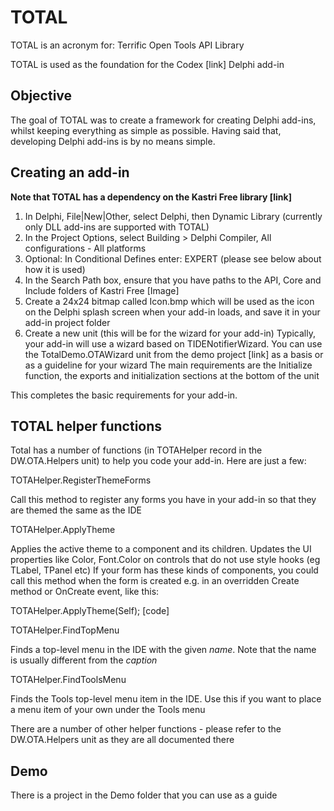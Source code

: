 # TOTAL

TOTAL is an acronym for: Terrific Open Tools API Library

TOTAL is used as the foundation for the Codex [link] Delphi add-in

## Objective

The goal of TOTAL was to create a framework for creating Delphi add-ins, whilst keeping everything as simple as possible. Having said that, developing Delphi add-ins is by no means simple.

## Creating an add-in

**Note that TOTAL has a dependency on the Kastri Free library [link]**

1. In Delphi, File|New|Other, select Delphi, then Dynamic Library (currently only DLL add-ins are supported with TOTAL)
2. In the Project Options, select Building > Delphi Compiler, All configurations - All platforms
3. Optional: In Conditional Defines enter: EXPERT (please see below about how it is used)
4. In the Search Path box, ensure that you have paths to the API, Core and Include folders of Kastri Free [Image]
5. Create a 24x24 bitmap called Icon.bmp which will be used as the icon on the Delphi splash screen when your add-in loads, and save it in your add-in project folder
6. Create a new unit (this will be for the wizard for your add-in)
   Typically, your add-in will use a wizard based on TIDENotifierWizard. You can use the TotalDemo.OTAWizard unit from the demo project [link] as a basis or as a guideline for your wizard
   The main requirements are the Initialize function, the exports and initialization sections at the bottom of the unit

This completes the basic requirements for your add-in.

## TOTAL helper functions

Total has a number of functions (in TOTAHelper record in the DW.OTA.Helpers unit) to help you code your add-in. Here are just a few:

TOTAHelper.RegisterThemeForms

Call this method to register any forms you have in your add-in so that they are themed the same as the IDE

TOTAHelper.ApplyTheme

Applies the active theme to a component and its children. Updates the UI properties like Color, Font.Color on controls that do not use style hooks (eg TLabel, TPanel etc)
If your form has these kinds of components, you could call this method when the form is created e.g. in an overridden Create method or OnCreate event, like this:

  TOTAHelper.ApplyTheme(Self); [code]

TOTAHelper.FindTopMenu

Finds a top-level menu in the IDE with the given *name*. Note that the name is usually different from the *caption*

TOTAHelper.FindToolsMenu

Finds the Tools top-level menu item in the IDE. Use this if you want to place a menu item of your own under the Tools menu


There are a number of other helper functions - please refer to the DW.OTA.Helpers unit as they are all documented there

## Demo

There is a project in the Demo folder that you can use as a guide










